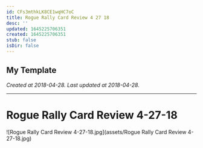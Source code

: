 ```yaml
---
id: CFs3mthkLK8CE1wqHC7oC
title: Rogue Rally Card Review 4 27 18
desc: ''
updated: 1645225706351
created: 1645225706351
stub: false
isDir: false
---
```

My Template
---

_Created at 2018-04-28._
_Last updated at 2018-04-28._




---

# Rogue Rally Card Review 4-27-18


![Rogue Rally Card Review 4-27-18.jpg](assets/Rogue Rally Card Review 4-27-18.jpg)

